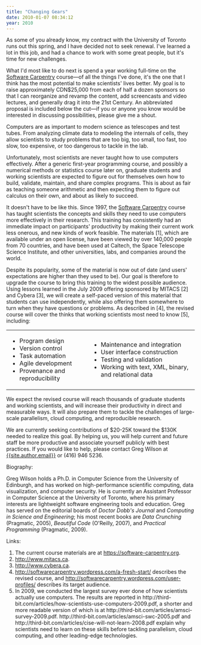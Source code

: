 ```yaml
---
title: "Changing Gears"
date: 2010-01-07 08:34:12
year: 2010
---
```

As some of you already know, my contract with the University of Toronto runs out this spring, and I have decided not to seek renewal. I've learned a lot in this job, and had a chance to work with some great people, but it's time for new challenges.

What I'd most like to do next is spend a year working full-time on the <a href="https://software-carpentry.org">Software Carpentry</a> course—of all the things I've done, it's the one that I think has the most potential to make scientists' lives better. My goal is to raise approximately CDN$25,000 from each of half a dozen sponsors so that I can reorganize and revamp the content, add screencasts and video lectures, and generally drag it into the 21st Century. An abbreviated proposal is included below the cut—if you or anyone you know would be interested in discussing possibilities, please give me a shout.

Computers are as important to modern science as telescopes and test tubes. From analyzing climate data to modeling the internals of cells, they allow scientists to study problems that are too big, too small, too fast, too slow, too expensive, or too dangerous to tackle in the lab.

Unfortunately, most scientists are never taught how to use computers effectively. After a generic first-year programming course, and possibly a numerical methods or statistics course later on, graduate students and working scientists are expected to figure out for themselves own how to build, validate, maintain, and share complex programs. This is about as fair as teaching someone arithmetic and then expecting them to figure out calculus on their own, and about as likely to succeed.

It doesn't have to be like this. Since 1997, the <a href="http://www.software-carpentry.org">Software Carpentry</a> course has taught scientists the concepts and skills they need to use computers more effectively in their research. This training has consistently had an immediate impact on participants' productivity by making their current work less onerous, and new kinds of work feasible. The materials [1], which are available under an open license, have been viewed by over 140,000 people from 70 countries, and have been used at Caltech, the Space Telescope Science Institute, and other universities, labs, and companies around the world.

Despite its popularity, some of the material is now out of date (and users' expectations are higher than they used to be). Our goal is therefore to upgrade the course to bring this training to the widest possible audience. Using lessons learned in the July 2009 offering sponsored by MITACS [2] and Cybera [3], we will create a self-paced version of this material that students can use independently, while also offering them somewhere to turn when they have questions or problems. As described in [4], the revised course will cover the thinks that working scientists most need to know [5], including:
<table class="center">
<tbody>
<tr>
<td>
<ul>
  <li>Program design</li>
  <li>Version control</li>
  <li>Task automation</li>
  <li>Agile development</li>
  <li>Provenance and reproducibility</li>
</ul>
</td>
<td>
<ul>
  <li>Maintenance and integration</li>
  <li>User interface construction</li>
  <li>Testing and validation</li>
  <li>Working with text, XML, binary,
and relational data</li>
</ul>
</td>
</tr>
</tbody></table>
We expect the revised course will reach thousands of graduate students and working scientists, and will increase their productivity in direct and measurable ways. It will also prepare them to tackle the challenges of large-scale parallelism, cloud computing, and reproducible research.

We are currently seeking contributions of $20-25K toward the $130K needed to realize this goal. By helping us, you will help current and future staff be more productive and associate yourself publicly with best practices. If you would like to help, please contact Greg Wilson at <a href="mailto:{{site.author.email}}">{{site.author.email}}</a> or (416) 946 5236.

Biography:

Greg Wilson holds a Ph.D. in Computer Science from the University of Edinburgh, and has worked on high-performance scientific computing, data visualization, and computer security. He is currently an Assistant Professor in Computer Science at the University of Toronto, where his primary interests are lightweight software engineering tools and education. Greg has served on the editorial boards of <em>Doctor Dobb's Journal</em> and <em>Computing in Science and Engineering</em>; his most recent books are <em>Data Crunching</em> (Pragmatic, 2005), <em>Beautiful Code</em> (O'Reilly, 2007), and <em>Practical Programming</em> (Pragmatic, 2009).

Links:
<ol>
  <li>The current course materials are at <a href="https://software-carpentry.org">https://software-carpentry.org</a>.</li>
  <li><a href="http://www.mitacs.ca">http://www.mitacs.ca</a>.</li>
  <li><a href="http://www.cybera.ca">http://www.cybera.ca</a>.</li>
  <li><a href="http://softwarecarpentry.wordpress.com/a-fresh-start/">http://softwarecarpentry.wordpress.com/a-fresh-start/</a> describes the revised course, and <a href="http://softwarecarpentry.wordpress.com/user-profiles/">http://softwarecarpentry.wordpress.com/user-profiles/</a> describes its target audience.</li>
  <li>In 2009, we conducted the largest survey ever done of how scientists actually use computers. The results are reported in http://third-bit.com/articles/how-scientists-use-computers-2009.pdf, a shorter and more readable version of which is at http://third-bit.com/articles/amsci-survey-2009.pdf. http://third-bit.com/articles/amsci-swc-2005.pdf and http://third-bit.com/articles/cise-will-not-learn-2008.pdf explain why scientists need to learn on these skills before tackling parallelism, cloud computing, and other leading-edge technologies.</li>
</ol>
